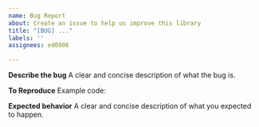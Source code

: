 ```yaml
---
name: Bug Report
about: Create an issue to help us improve this library
title: "[BUG] ..."
labels: ''
assignees: ed0906

---
```


**Describe the bug**
A clear and concise description of what the bug is.

**To Reproduce**
Example code:

<!--- Please use the [Example Test Template](https://github.com/camassia-io/spring-boot-test-dbunit/blob/main/spring-boot-test-dbunit-demo/src/test/kotlin/io/camassia/spring/dbunit/ExampleIssueTemplate.kt) to create a runnable scenario which replicates the problem --->


**Expected behavior**
A clear and concise description of what you expected to happen.
